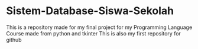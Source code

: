 # Sistem-Database-Siswa-Sekolah
This is a repository made for my final project for my Programming Language Course made from python and tkinter
This is also my first repository for github
